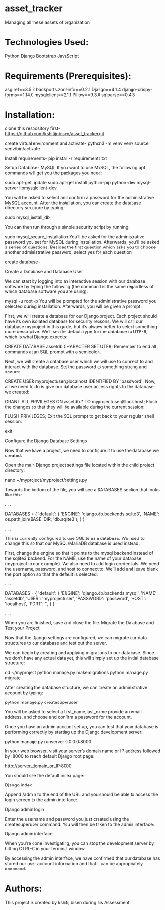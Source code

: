 # asset_tracker
Managing all these assets of organization

# Technologies Used:

Python
Django
Bootstrap
JavaScript

# Requirements (Prerequisites):

asgiref==3.5.2
backports.zoneinfo==0.2.1
Django==4.1.4
django-crispy-forms==1.14.0
mysqlclient==2.1.1
Pillow==9.3.0
sqlparse==0.4.3


# Installation:

clone this respository first-
https://github.com/kshitijnbisen/asset_tracker.git

create virtual environment and activate-
python3 -m venv venv
source venv/bin/activate

Install requirements-
pip install -r requirements.txt

Setup Database-
MySQL
If you want to use MySQL, the following apt commands will get you the packages you need:

sudo apt-get update
sudo apt-get install python-pip python-dev mysql-server libmysqlclient-dev

You will be asked to select and confirm a password for the administrative MySQL account.
After the installation, you can create the database directory structure by typing:

sudo mysql_install_db

You can then run through a simple security script by running:

sudo mysql_secure_installation
You’ll be asked for the administrative password you set for MySQL during installation. Afterwards, you’ll be asked a series of questions. Besides the first question which asks you to choose another administrative password, select yes for each question.

create database-

Create a Database and Database User

We can start by logging into an interactive session with our database software by typing the following (the command is the same regardless of which database software you are using):

mysql -u root -p
You will be prompted for the administrative password you selected during installation. Afterwards, you will be given a prompt.

First, we will create a database for our Django project. Each project should have its own isolated database for security reasons. We will call our database myproject in this guide, but it’s always better to select something more descriptive. We’ll set the default type for the database to UTF-8, which is what Django expects:

CREATE DATABASE assetdb CHARACTER SET UTF8;
Remember to end all commands at an SQL prompt with a semicolon.

Next, we will create a database user which we will use to connect to and interact with the database. Set the password to something strong and secure:

CREATE USER myprojectuser@localhost IDENTIFIED BY 'password';
Now, all we need to do is give our database user access rights to the database we created:

GRANT ALL PRIVILEGES ON assetdb.* TO myprojectuser@localhost;
Flush the changes so that they will be available during the current session:

FLUSH PRIVILEGES;
Exit the SQL prompt to get back to your regular shell session:

exit

Configure the Django Database Settings

Now that we have a project, we need to configure it to use the database we created.

Open the main Django project settings file located within the child project directory:

nano ~/myproject/myproject/settings.py

Towards the bottom of the file, you will see a DATABASES section that looks like this:

. . .

DATABASES = {
    'default': {
        'ENGINE': 'django.db.backends.sqlite3',
        'NAME': os.path.join(BASE_DIR, 'db.sqlite3'),
    }
}

. . .

This is currently configured to use SQLite as a database. We need to change this so that our MySQL/MariaDB database is used instead.

First, change the engine so that it points to the mysql backend instead of the sqlite3 backend. For the NAME, use the name of your database (myproject in our example). We also need to add login credentials. We need the username, password, and host to connect to. We’ll add and leave blank the port option so that the default is selected:

. . .

DATABASES = {
    'default': {
        'ENGINE': 'django.db.backends.mysql',
        'NAME': 'assetdb',
        'USER': 'myprojectuser',
        'PASSWORD': 'password',
        'HOST': 'localhost',
        'PORT': '',
    }
}

. . .

When you are finished, save and close the file.
Migrate the Database and Test your Project

Now that the Django settings are configured, we can migrate our data structures to our database and test out the server.

We can begin by creating and applying migrations to our database. Since we don’t have any actual data yet, this will simply set up the initial database structure:

cd ~/myproject
python manage.py makemigrations
python manage.py migrate

After creating the database structure, we can create an administrative account by typing:

python manage.py createsuperuser

You will be asked to select a first_name,last_name provide an email address, and choose and confirm a password for the account.

Once you have an admin account set up, you can test that your database is performing correctly by starting up the Django development server:

python manage.py runserver 0.0.0.0:8000

In your web browser, visit your server’s domain name or IP address followed by :8000 to reach default Django root page:

http://server_domain_or_IP:8000

You should see the default index page:

Django index

Append /admin to the end of the URL and you should be able to access the login screen to the admin interface:

Django admin login

Enter the username and password you just created using the createsuperuser command. You will then be taken to the admin interface:

Django admin interface

When you’re done investigating, you can stop the development server by hitting CTRL-C in your terminal window.

By accessing the admin interface, we have confirmed that our database has stored our user account information and that it can be appropriately accessed.



# Authors:

This project is created by kshitij bisen during his Assessment.